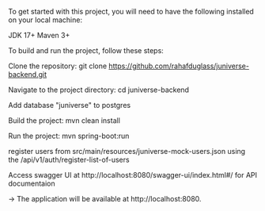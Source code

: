 To get started with this project, you will need to have the following installed on your local machine:

JDK 17+
Maven 3+

To build and run the project, follow these steps: 

Clone the repository: git clone https://github.com/rahafduglass/juniverse-backend.git

Navigate to the project directory: cd juniverse-backend

Add database "juniverse" to postgres

Build the project: mvn clean install

Run the project: mvn spring-boot:run

register users from src/main/resources/juniverse-mock-users.json using the /api/v1/auth/register-list-of-users 

Access swagger UI at http://localhost:8080/swagger-ui/index.html#/ for API documentaion

-> The application will be available at http://localhost:8080.
